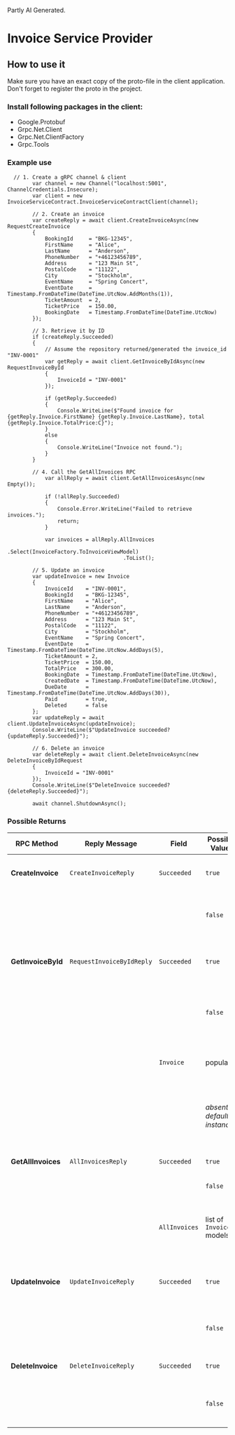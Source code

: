Partly AI Generated.

# Invoice Service Provider

## How to use it

Make sure you have an exact copy of the proto-file in the client application. Don't forget to register the proto in the project.

### Install following packages in the client:
- Google.Protobuf
- Grpc.Net.Client
- Grpc.Net.ClientFactory
- Grpc.Tools

### Example use
```
  // 1. Create a gRPC channel & client
        var channel = new Channel("localhost:5001", ChannelCredentials.Insecure);
        var client = new InvoiceServiceContract.InvoiceServiceContractClient(channel);

        // 2. Create an invoice
        var createReply = await client.CreateInvoiceAsync(new RequestCreateInvoice
        {
            BookingId     = "BKG-12345",
            FirstName     = "Alice",
            LastName      = "Anderson",
            PhoneNumber   = "+46123456789",
            Address       = "123 Main St",
            PostalCode    = "11122",
            City          = "Stockholm",
            EventName     = "Spring Concert",
            EventDate     = Timestamp.FromDateTime(DateTime.UtcNow.AddMonths(1)),
            TicketAmount  = 2,
            TicketPrice   = 150.00,
            BookingDate   = Timestamp.FromDateTime(DateTime.UtcNow)
        });

        // 3. Retrieve it by ID
        if (createReply.Succeeded)
        {
            // Assume the repository returned/generated the invoice_id "INV-0001"
            var getReply = await client.GetInvoiceByIdAsync(new RequestInvoiceById
            {
                InvoiceId = "INV-0001"
            });

            if (getReply.Succeeded)
            {
                Console.WriteLine($"Found invoice for {getReply.Invoice.FirstName} {getReply.Invoice.LastName}, total {getReply.Invoice.TotalPrice:C}");
            }
            else
            {
                Console.WriteLine("Invoice not found.");
            }
        }

        // 4. Call the GetAllInvoices RPC
            var allReply = await client.GetAllInvoicesAsync(new Empty());

            if (!allReply.Succeeded)
            {
                Console.Error.WriteLine("Failed to retrieve invoices.");
                return;
            }

            var invoices = allReply.AllInvoices
                                     .Select(InvoiceFactory.ToInvoiceViewModel)
                                     .ToList();

        // 5. Update an invoice
        var updateInvoice = new Invoice
        {
            InvoiceId    = "INV-0001",
            BookingId    = "BKG-12345",
            FirstName    = "Alice",
            LastName     = "Anderson",
            PhoneNumber  = "+46123456789",
            Address      = "123 Main St",
            PostalCode   = "11122",
            City         = "Stockholm",
            EventName    = "Spring Concert",
            EventDate    = Timestamp.FromDateTime(DateTime.UtcNow.AddDays(5),
            TicketAmount = 2,
            TicketPrice  = 150.00,
            TotalPrice   = 300.00,
            BookingDate  = Timestamp.FromDateTime(DateTime.UtcNow),
            CreatedDate  = Timestamp.FromDateTime(DateTime.UtcNow),
            DueDate      = Timestamp.FromDateTime(DateTime.UtcNow.AddDays(30)),
            Paid         = true,
            Deleted      = false
        };
        var updateReply = await client.UpdateInvoiceAsync(updateInvoice);
        Console.WriteLine($"UpdateInvoice succeeded? {updateReply.Succeeded}");

        // 6. Delete an invoice
        var deleteReply = await client.DeleteInvoiceAsync(new DeleteInvoiceByIdRequest
        {
            InvoiceId = "INV-0001"
        });
        Console.WriteLine($"DeleteInvoice succeeded? {deleteReply.Succeeded}");

        await channel.ShutdownAsync();
```

### Possible Returns
| RPC Method         | Reply Message             | Field         | Possible Values             | Meaning                                                                 |
| ------------------ | ------------------------- | ------------- | --------------------------- | ----------------------------------------------------------------------- |
| **CreateInvoice**  | `CreateInvoiceReply`      | `Succeeded`   | `true`                      | Invoice was successfully created and saved.                             |
|                    |                           |               | `false`                     | Validation failed, factory returned null, or repository save failed.    |
| **GetInvoiceById** | `RequestInvoiceByIdReply` | `Succeeded`   | `true`                      | An invoice with the given ID was found and converted.                   |
|                    |                           |               | `false`                     | No invoice with that ID, conversion failed, or repository call failed.  |
|                    |                           | `Invoice`     | populated                   | The retrieved invoice (only when `Succeeded == true`).                  |
|                    |                           |               | *absent / default instance* | When `Succeeded == false`, `Invoice` will be the default/empty model.   |
| **GetAllInvoices** | `AllInvoicesReply`        | `Succeeded`   | `true`                      | All invoices were fetched successfully.                                 |
|                    |                           |               | `false`                     | Repository call failed.                                                 |
|                    |                           | `AllInvoices` | list of `Invoice` models    | Populated when `Succeeded == true` (may be empty if no invoices exist). |
| **UpdateInvoice**  | `UpdateInvoiceReply`      | `Succeeded`   | `true`                      | Invoice payload was valid and update succeeded.                         |
|                    |                           |               | `false`                     | Input was null, mapping failed, or repository update failed.            |
| **DeleteInvoice**  | `DeleteInvoiceReply`      | `Succeeded`   | `true`                      | Invoice with given ID was deleted.                                      |
|                    |                           |               | `false`                     | Input was null or repository delete failed (e.g. not found).            |
